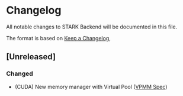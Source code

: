 # Changelog

All notable changes to STARK Backend will be documented in this file.

The format is based on [Keep a Changelog](https://keepachangelog.com/en/1.0.0/),

## [Unreleased]

### Changed
- (CUDA) New memory manager with Virtual Pool ([VPMM Spec](./docs/vpmm_spec.md))
